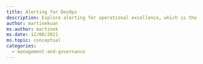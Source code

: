 ```yaml
---
title: Alerting for DevOps
description: Explore alerting for operational excellence, which is the process of analyzing the monitoring and instrumentation data and generating a notification if a significant event is detected.
author: martinekuan
ms.author: martinek
ms.date: 12/08/2021
ms.topic: conceptual
categories:
  - management-and-governance
---
```

